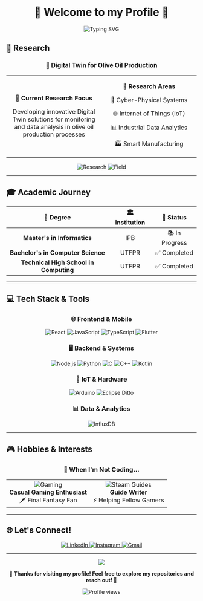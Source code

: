<div align="center">

# 🌿 Welcome to my Profile 🌱

<img src="https://readme-typing-svg.herokuapp.com?font=Fira+Code&size=24&duration=3000&pause=1000&color=8FBC8F&center=true&vCenter=true&width=600&lines=Hi%2C+I'm+Hendrick!+%F0%9F%91%8B;Research+%26+Development+Enthusiast;Digital+Twin+%26+IoT+Specialist;Gaming+%26+Guide+Writing+Lover" alt="Typing SVG" />

</div>

## 🔬 Research

<div align="center">

### 🌿 Digital Twin for Olive Oil Production

</div>

<table align="center">
<tr>
<td align="center" width="50%">

**🎯 Current Research Focus**

<p>Developing innovative Digital Twin solutions for monitoring and data analysis in olive oil production processes</p>

</td>
<td align="center" width="50%">

**🔬 Research Areas**

<p>🔧 Cyber-Physical Systems</p>
<p>🌐 Internet of Things (IoT)</p>
<p>📊 Industrial Data Analytics</p>
<p>🏭 Smart Manufacturing</p>

</td>
</tr>
</table>

<div align="center">

![Research](https://img.shields.io/badge/Status-Active%20Research-brightgreen?style=for-the-badge&logo=flask&logoColor=white)
![Field](https://img.shields.io/badge/Field-Digital%20Twins-98D982?style=for-the-badge&logo=cogs&logoColor=white)

</div>

---

## 🎓 Academic Journey

<div align="center">

| 🎯 Degree | 🏛️ Institution | 🌟 Status |
|:---:|:---:|:---:|
| **Master's in Informatics** | IPB | 📚 In Progress |
| **Bachelor's in Computer Science** | UTFPR | ✅ Completed |
| **Technical High School in Computing** | UTFPR | ✅ Completed |

</div>

---

## 💻 Tech Stack & Tools

<div align="center">

### 🌐 Frontend & Mobile
<img src="https://img.shields.io/badge/React-20232A?style=for-the-badge&logo=react&logoColor=61DAFB" alt="React" />
<img src="https://img.shields.io/badge/JavaScript-F7DF1E?style=for-the-badge&logo=javascript&logoColor=black" alt="JavaScript" />
<img src="https://img.shields.io/badge/TypeScript-007ACC?style=for-the-badge&logo=typescript&logoColor=white" alt="TypeScript" />
<img src="https://img.shields.io/badge/Flutter-02569B?style=for-the-badge&logo=flutter&logoColor=white" alt="Flutter" />

### 🖥️ Backend & Systems
<img src="https://img.shields.io/badge/Node.js-43853D?style=for-the-badge&logo=nodedotjs&logoColor=white" alt="Node.js" />
<img src="https://img.shields.io/badge/Python-3776AB?style=for-the-badge&logo=python&logoColor=white" alt="Python" />
<img src="https://img.shields.io/badge/C-00599C?style=for-the-badge&logo=c&logoColor=white" alt="C" />
<img src="https://img.shields.io/badge/C++-00599C?style=for-the-badge&logo=c%2B%2B&logoColor=white" alt="C++" />
<img src="https://img.shields.io/badge/Kotlin-0095D5?style=for-the-badge&logo=kotlin&logoColor=white" alt="Kotlin" />

### 🔌 IoT & Hardware
<img src="https://img.shields.io/badge/Arduino-00979D?style=for-the-badge&logo=Arduino&logoColor=white" alt="Arduino" />
<img src="https://img.shields.io/badge/Eclipse%20Ditto-2C2255?style=for-the-badge&logo=eclipse&logoColor=white" alt="Eclipse Ditto" />

### 📊 Data & Analytics
<img src="https://img.shields.io/badge/InfluxDB-22ADF6?style=for-the-badge&logo=influxdb&logoColor=white" alt="InfluxDB" />

</div>

---

## 🎮 Hobbies & Interests

<div align="center">

### 🎯 When I'm Not Coding...

<table align="center">
<tr>
<td align="center">
<img src="https://img.shields.io/badge/Gaming-98D982?style=for-the-badge&logo=gamepad&logoColor=white&labelColor=2F4F2F" alt="Gaming" />
<br>
<b>Casual Gaming Enthusiast</b>
<br>
🗡️ Final Fantasy Fan
</td>
<td align="center">
<img src="https://img.shields.io/badge/Steam%20Guides-98D982?style=for-the-badge&logo=steam&logoColor=white&labelColor=2F4F2F" alt="Steam Guides" />
<br>
<b>Guide Writer</b>
<br>
⚡ Helping Fellow Gamers
</td>
</tr>
</table>

</div>

---

## 🌐 Let's Connect!

<div align="center">

<a href="https://linkedin.com/in/hendrickfs" target="_blank">
  <img src="https://img.shields.io/badge/LinkedIn-0077B5?style=for-the-badge&logo=linkedin&logoColor=white" alt="LinkedIn" />
</a>
<a href="https://instagram.com/hendrick.fs" target="_blank">
  <img src="https://img.shields.io/badge/Instagram-E4405F?style=for-the-badge&logo=instagram&logoColor=white" alt="Instagram" />
</a>
<a href="mailto:hendrickfel@gmail.com">
  <img src="https://img.shields.io/badge/Gmail-D14836?style=for-the-badge&logo=gmail&logoColor=white" alt="Gmail" />
</a>

</div>

---

<div align="center">
  <img src="https://capsule-render.vercel.app/api?type=waving&color=8FBC8F&height=100&section=footer" />
  
  **💚 Thanks for visiting my profile! Feel free to explore my repositories and reach out! 💚**
  
  <img src="https://komarev.com/ghpvc/?username=HendrickFS&label=Profile%20views&color=8FBC8F&style=flat" alt="Profile views" />
</div>
